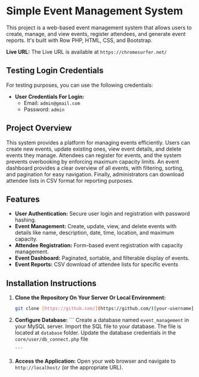 # Simple Event Management System

This project is a web-based event management system that allows users to create, manage, and view events, register attendees, and generate event reports.  It's built with Row PHP, HTML, CSS, and Bootstrap.

**Live URL:** The Live URL is available at `https://chromesurfer.net/`

## Testing Login Credentials

For testing purposes, you can use the following credentials:

*   **User Credentials For Login:**
    *   Email: `admin@gmail.com`
    *   Password: `admin`

## Project Overview

This system provides a platform for managing events efficiently.  Users can create new events, update existing ones, view event details, and delete events they manage.  Attendees can register for events, and the system prevents overbooking by enforcing maximum capacity limits.  An event dashboard provides a clear overview of all events, with filtering, sorting, and pagination for easy navigation.  Finally, administrators can download attendee lists in CSV format for reporting purposes.

## Features

*   **User Authentication:** Secure user login and registration with password hashing.
*   **Event Management:** Create, update, view, and delete events with details like name, description, date, time, location, and maximum capacity.
*   **Attendee Registration:**  Form-based event registration with capacity management.
*   **Event Dashboard:** Paginated, sortable, and filterable display of events.
*   **Event Reports:** CSV download of attendee lists for specific events

## Installation Instructions

1.  **Clone the Repository On Your Server Or Local Environment:**
    ```bash
    git clone [https://github.com/](https://github.com/)[your-username]/[your-repository-name].git
    ```

2.  **Configure Database:**
        ```
        Create a database named `event_management` in your MySQL server.
        Import the SQL file to your database. The file is located at `database` folder.
        Update the database credentials in the `core/user/db_connect.php` file
        
        ```

3.  **Access the Application:**
    Open your web browser and navigate to `http://localhost/` (or the appropriate URL).
